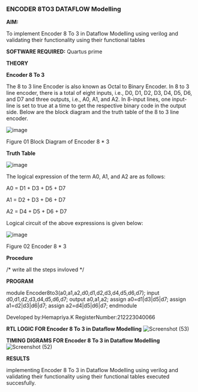 ### ENCODER 8TO3 DATAFLOW Modelling

**AIM:**

To implement  Encoder 8 To 3 in Dataflow Modelling using verilog and validating their functionality using their functional tables

**SOFTWARE REQUIRED:** Quartus prime

**THEORY**

**Encoder 8 To 3**

The 8 to 3 line Encoder is also known as Octal to Binary Encoder. In 8 to 3 line encoder, there is a total of eight inputs, i.e., D0, D1, D2, D3, D4, D5, D6, and D7 and three outputs, i.e., A0, A1, and A2. In 8-input lines, one input-line is set to true at a time to get the respective binary code in the output side. Below are the block diagram and the truth table of the 8 to 3 line encoder.

![image](https://github.com/naavaneetha/ENCODER8TO3DATAFLOW/assets/154305477/0bc242c1-eb9e-4c47-afe5-30428470efc3)

Figure 01  Block Diagram of Encoder 8 * 3

**Truth Table**

![image](https://github.com/naavaneetha/ENCODER8TO3DATAFLOW/assets/154305477/35496b14-ae6e-4cd1-9abd-d6736b576575)

The logical expression of the term A0, A1, and A2 are as follows:

A0 = D1 + D3 + D5 + D7

A1 = D2 + D3 + D6 + D7

A2 = D4 + D5 + D6 + D7

Logical circuit of the above expressions is given below:

![image](https://github.com/naavaneetha/ENCODER8TO3DATAFLOW/assets/154305477/95acaee6-c873-4c75-89eb-ef09fb158053)

Figure 02  Encoder 8 * 3

**Procedure**

/* write all the steps invloved */

**PROGRAM**

module Encoder8to3(a0,a1,a2,d0,d1,d2,d3,d4,d5,d6,d7);
input d0,d1,d2,d3,d4,d5,d6,d7; 
output a0,a1,a2; 
assign a0=d1|d3|d5|d7; 
assign a1=d2|d3|d6|d7;
assign a2=d4|d5|d6|d7; 
endmodule

Developed by:Hemapriya.K
RegisterNumber:212223040066


**RTL LOGIC FOR Encoder 8 To 3 in Dataflow Modelling**
![Screenshot (53)](https://github.com/HemapriyaOfficial/ENCODER8TO3DATAFLOW/assets/147114275/12bb7e2b-3363-485b-83d1-0ed66371a8fa)

**TIMING DIGRAMS FOR Encoder 8 To 3 in Dataflow Modelling**
![Screenshot (52)](https://github.com/HemapriyaOfficial/ENCODER8TO3DATAFLOW/assets/147114275/0a8d4e88-fd3b-44d6-a76c-2dd59d0499ed)

**RESULTS**

implementing  Encoder 8 To 3 in Dataflow Modelling using verilog and validating their functionality using their functional tables executed succesfully.





